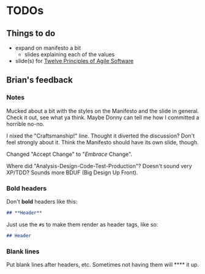# TODOs

## Things to do

- expand on manifesto a bit
	- slides explaining each of the values
- slide(s) for [Twelve Principles of Agile Software](http://agilemanifesto.org/principles.html)

## Brian's feedback

### Notes

Mucked about a bit with the styles on the Manifesto and the slide in general. Check it out, see what ya think. Maybe Donny can tell me how I committed a horrible no-no.

I nixed the "Craftsmanship!" line. Thought it diverted the discussion? Don't feel strongly about it. Think the Manifesto should have its own slide, though.

Changed "Accept Change" to "*Embrace* Change".

Where did "Analysis-Design-Code-Test-Production"? Doesn't sound very XP/TDD? Sounds more BDUF (Big Design Up Front).

### Bold headers

Don't **bold** headers like this:

```md
## **Header**
```

Just use the `#`s to make them render as header tags, like so:

```md
## Header
```

### Blank lines

Put blank lines after headers, etc. Sometimes not having them will **** it up.